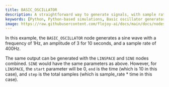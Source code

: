 ```yaml
---
title: BASIC_OSCILLATOR
description: A straightforward way to generate signals, with sample rate and the time in seconds as parameters. Particularly useful with signal processing applications, as the sample rate is commonly used.
keywords: [Python, Python-based simulations, Basic oscillator generator, Dynamic analysis techniques, Oscillator modeling, Simulation documentation,Simulation tools, Python oscillator examples, Oscillation simulations, Interactive oscillator models]
image: https://raw.githubusercontent.com/flojoy-ai/docs/main/docs/nodes/GENERATORS/SIMULATIONS/BASIC_OSCILLATOR/examples/EX1/output.jpeg
---
```


In this example, the `BASIC_OSCILLATOR` node generates a sine wave with a frequency of 1Hz, an amplitude of 3 for
10 seconds, and a sample rate of 400Hz. 

The same output can be generated with the `LINSPACE` and `SINE` nodes combined. `SINE` would have the same parameters as above. However, for `LINSPACE`, the `start` parameter will be 0, `end` is the time (which is 10 in this case), and `step` is the total samples (which is sample_rate * time in this case).